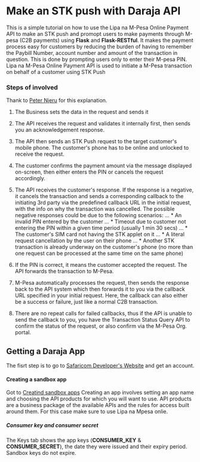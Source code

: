 # Make an STK push with Daraja API
This is a simple tutorial on how to use the Lipa na M-Pesa Online Payment API to make an STK push and promopt users to make payments through M-pesa (C2B payments) using **Flask** and **Flask-RESTful**. It makes the payment process easy for customers by reducing the burden of having to remember the Paybill Number, account number and amount of the transaction in question. This is done by prompting users only to enter their M-pesa PIN.
Lipa na M-Pesa Online Payment API is used to initiate a M-Pesa transaction on behalf of a customer using STK Push

### Steps of involved
Thank to [Peter Njeru](https://peternjeru.co.ke) for this explanation.

1. The Business sets the data in the request and sends it
2. The API receives the request and validates it internally first, then sends you an acknowledgement response.
3. The API then sends an STK Push request to the target customer's mobile phone. The customer's phone has to be online and unlocked to receive the request.
4. The customer confirms the payment amount via the message displayed on-screen, then either enters the PIN or cancels the request accordingly.
5. The API receives the customer's response. If the response is a negative, it cancels the transaction and sends a corresponding callback to the initiating 3rd party via the predefined callback URL in the initial request, with the info on why the transaction was cancelled. The possible negative responses could be due to the following scenarios:
... * An invalid PIN entered by the customer
... * Timeout due to customer not entering the PIN within a given time period (usually 1 min 30 secs)
... * The customer's SIM card not having the STK applet on it
... * A literal request cancellation by the user on their phone
... * Another STK transaction is already underway on the customer's phone (no more than one request can be processed at the same time on the same phone)

6. If the PIN is correct, it means the customer accepted the request. The API forwards the transaction to M-Pesa.
7. M-Pesa automatically processes the request, then sends the response back to the API system which then forwards it to you via the callback URL specified in your initial request. Here, the callback can also either be a success or failure, just like a normal C2B transaction.
8. There are no repeat calls for failed callbacks, thus if the API is unable to send the callback to you, you have the Transaction Status Query API to confirm the status of the request, or also confirm via the M-Pesa Org. portal.

## Getting a Daraja App
The fisrt step is to go to [Safaricom Developer's Website](https://developer.safaricom.co.ke) and get an account.

#### Creating a sandbox app
Got to [Creatind sandbox apps](https://developer.safaricom.co.ke/user/me/apps)
Creating an app involves setting an app name and choosing the API products for which you will want to use. API products are a business package of the available APIs and the rules for access built around them.
For this case make sure to use Lipa na Mpesa onlie.

##### Consumer key and consumer secret
The Keys tab shows the app keys (**CONSUMER_KEY** & **CONSUMER_SECRET**), the date they were issued and their expiry period. Sandbox keys do not expire.


